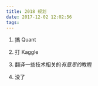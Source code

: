 ```yaml
---
title: 2018 规划
date: 2017-12-02 12:02:56
tags:
---
```


1.  搞 Quant

2.  打 Kaggle

3.  翻译一些技术相关的*有意思的*教程

4.  没了
